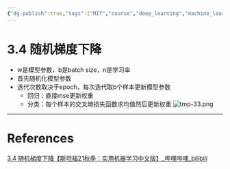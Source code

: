 ```yaml
---
{"dg-publish":true,"tags":["MIT","course","deep_learning","machine_learning"],"permalink":"/Inbox/study/人工智能/机器学习/MIT21秋课程/3.4 随机梯度下降/","dgPassFrontmatter":true}
---
```



# 3.4 随机梯度下降
- w是模型参数，b是batch size，n是学习率
- 首先随机化模型参数
- 迭代次数取决于epoch，每次迭代取b个样本更新模型参数
    - 回归：直接mse更新权重
    - 分类：每个样本的交叉熵损失函数求均值然后更新权重
![tmp-33.png](/img/user/Assets/attachments/tmp/tmp-33.png)
---
# References
[3.4 随机梯度下降【斯坦福21秋季：实用机器学习中文版】_哔哩哔哩_bilibili](https://www.bilibili.com/video/BV1234y1m75j?spm_id_from=333.788.videopod.sections&vd_source=73a67190a2e14f51c71c0fa447f094aa)